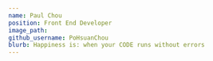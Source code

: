 ```yaml
---
name: Paul Chou
position: Front End Developer
image_path: 
github_username: PoHsuanChou
blurb: Happiness is: when your CODE runs without errors
---
```


